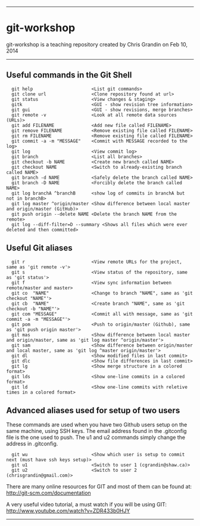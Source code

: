 ____
# git-workshop

git-workshop is a teaching repository created by Chris Grandin on Feb 10, 2014

---

## Useful commands in the Git Shell

      git help                      <List git commands>
      git clone url                 <Clone repository found at url>
      git status                    <View changes & staging>
      gitk                          <GUI - show revision tree information>
      git gui                       <GUI - show revisions, merge branches>
      git remote -v                 <Look at all remote data sources (URLs)>
      git add FILENAME              <Add new file called FILENAME>
      git remove FILENAME           <Remove existing file called FILENAME>
      git rm FILENAME               <Remove existing file called FILENAME>
      git commit -a -m "MESSAGE"    <Commit with MESSAGE recorded to the log>
      git log                       <View commit log>
      git branch                    <List all branches>
      git checkout -b NAME          <Create new branch called NAME>
      git checkout NAME             <Switch to already-existing branch called NAME>
      git branch -d NAME            <Safely delete the branch called NAME>
      git branch -D NAME            <Forcibly delete the branch called NAME>
      git log branchA ^branchB      <show log of commits in branchA but not in branchB>
      git log master ^origin/master <Show difference between local master and origin/master (GitHub)>
      git push origin --delete NAME <Delete the branch NAME from the remote>
      git log --diff-filter=D --summary <Shows all files which were ever deleted and then committed>

## Useful Git aliases
      git r                         <View remote URLs for the project, same as 'git remote -v'>
      git s                         <View status of the repository, same as 'git status'>
      git f                         <View sync information between remote/master and master>
      git co  "NAME"                <Change to branch "NAME", same as 'git checkout "NAME"'>
      git cb  "NAME"                <Create branch "NAME", same as 'git checkout -b "NAME"'>
      git com "MESSAGE"             <Commit all with message, same as 'git commit -a -m "MESSAGE"'>
      git pom                       <Push to origin/master (Github), same as 'git push origin master'>
      git mas                       <Show difference between local master and origin/master, same as 'git log master ^origin/master'>
      git sam                       <Show difference between origin/master and local master, same as 'git log ^master origin/master'>
      git dl                        <Show modified files in last commit>
      git dlc                       <Show file differences in last commit>
      git lg                        <Show merge structure in a colored format>
      git lds                       <Show one-line commits in a colored format>
      git ld                        <Show one-line commits with reletive times in a colored format>

## Advanced aliases used for setup of two users

These commands are used when you have two Github users setup on the same machine, using SSH keys.
The email address found in the .gitconfig file is the one used to push. The u1 and u2 commands simply change the address in .gitconfig.

      git wu                        <Show which user is setup to commit next (must have ssh keys setup)>
      git u1                        <Switch to user 1 (cgrandin@shaw.ca)>
      git u2                        <Switch to user 2 (chrisgrandin@gmail.com)>

There are many online resources for GIT and most of them can be found at: http://git-scm.com/documentation

A very useful video tutorial, a must watch if you will be using GIT: http://www.youtube.com/watch?v=ZDR433b0HJY

---

